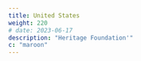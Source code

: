 ```yaml
---
title: United States
weight: 220
# date: 2023-06-17
description: "Heritage Foundation'"
c: "maroon"
---
```


